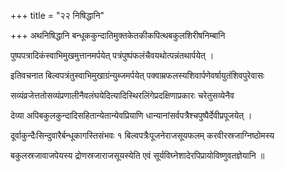 +++
title = "२२ निषिद्धानि"

+++
अथनिषिद्धानि बन्धूककुन्दातिमुक्तकेतकीकपित्थबकुलशिरीषनिम्बानि

पुष्पपत्रादिकंस्वाभिमुखमुत्तानमर्पयेत् पत्रंपुष्पंफलंचैवयथोत्पन्नंतथार्पयेत् ।

इतिवचनात बिल्वपत्रंतुस्वाभिमुखाग्रंन्युब्जमर्पयेत् पक्वाम्रफलस्यशिवार्पणेवर्षायुतंशिवपुरेवासः

सव्यंव्रजेत्ततोसव्यंप्रणालीनैवलंघयेदित्यादिस्थिरलिंगेप्रदक्षिणाप्रकारः चरेतुसव्येनैव

देव्या अपिबकुलकुन्दादिसहितान्येतान्येवप्रियाणि धान्यानांसर्वपत्रैश्चपुष्पैर्देवीप्रपूजयेत् ।

दूर्वाकुन्दैःसिन्दुवारैर्बन्धूकागस्तिसंभवः १ बिल्वपत्रैःपूजनेराजसूयफलम् करवीरस्रजाग्निष्ठोमस्य

बकुलस्रजावाजपेयस्य द्रोणस्रजाराजसूयस्येति एवं सूर्यविघ्नेशादेरपिप्रायोविष्णुवतज्ञेयानि ॥
